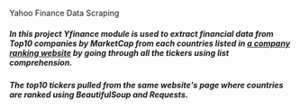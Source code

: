 Yahoo Finance Data Scraping

##### In this project Yfinance module is used to extract financial data from Top10 companies by MarketCap from each countries listed in <a href=https://companiesmarketcap.com/> a company ranking website</a> by going through all the tickers using list comprehension.
##### The top10 tickers pulled from the same website's page where countries are ranked using BeautifulSoup and Requests.
